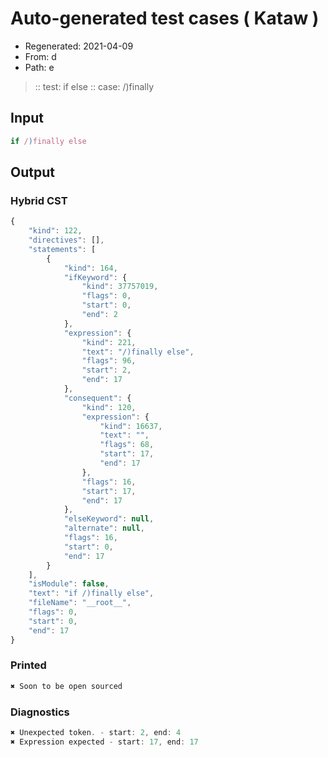 # Auto-generated test cases ( Kataw )
- Regenerated: 2021-04-09
- From: d
- Path: e
> :: test: if else
> :: case: /)finally
## Input

`````js
if /)finally else
`````

## Output

### Hybrid CST

```javascript
{
    "kind": 122,
    "directives": [],
    "statements": [
        {
            "kind": 164,
            "ifKeyword": {
                "kind": 37757019,
                "flags": 0,
                "start": 0,
                "end": 2
            },
            "expression": {
                "kind": 221,
                "text": "/)finally else",
                "flags": 96,
                "start": 2,
                "end": 17
            },
            "consequent": {
                "kind": 120,
                "expression": {
                    "kind": 16637,
                    "text": "",
                    "flags": 68,
                    "start": 17,
                    "end": 17
                },
                "flags": 16,
                "start": 17,
                "end": 17
            },
            "elseKeyword": null,
            "alternate": null,
            "flags": 16,
            "start": 0,
            "end": 17
        }
    ],
    "isModule": false,
    "text": "if /)finally else",
    "fileName": "__root__",
    "flags": 0,
    "start": 0,
    "end": 17
}
```

### Printed

```javascript
✖ Soon to be open sourced
```

### Diagnostics

```javascript
✖ Unexpected token. - start: 2, end: 4
✖ Expression expected - start: 17, end: 17

```

